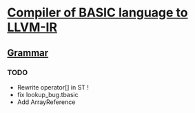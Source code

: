 # [Compiler of BASIC language to LLVM-IR](https://github.com/VladBermishev/BMSTU_Compilers_Coursework/blob/master/doc/Report.pdf)
## [Grammar](https://github.com/VladBermishev/BMSTU_Compilers_Coursework/blob/master/doc/grammar.bnf)

### TODO
- Rewrite operator[] in ST !
- fix lookup_bug.tbasic
- Add ArrayReference